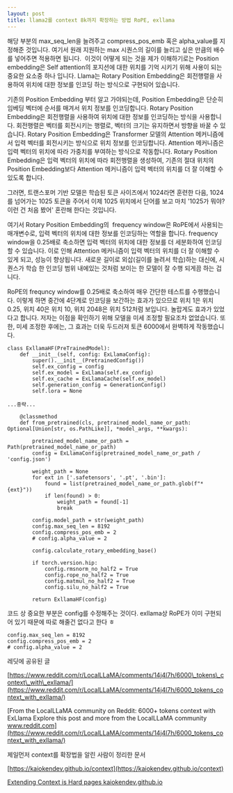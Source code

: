 ```yaml
---
layout: post
title: llama2를 context 8k까지 확장하는 방법 RoPE, exllama
---
```

해당 부분의 max\_seq\_len을 늘려주고 compress\_pos\_emb 혹은 alpha\_value를 지정해준 것입니다. 여기서 원래 지원하는 max 시퀀스의 길이를 늘리고 싶은 만큼의 배수를 넣어주면 적용하면 됩니다.  이것이 어떻게 되는 것을 제가 이해하기로는 Position embedding은 Self attention의 포지션에 대한 위치를 기억 시키기 위해 사용이 되는 중요한 요소중 하나 입니다. Llama는 Rotary Position Embedding은 회전행렬을 사용하여 위치에 대한 정보를 인코딩 하는 방식으로 구현되어 있습니다.

기존의 Position Embedding 부터 알고 가야되는데, Position Embedding은 단순히 임베딩 벡터에 순서를 매겨서 위치 정보를 인코딩합니다. Rotary Position Embedding은 회전행렬을 사용하여 위치에 대한 정보를 인코딩하는 방식을 사용합니다. 회전행렬은 벡터를 회전시키는 행렬로, 벡터의 크기는 유지하면서 방향을 바꿀 수 있습니다. Rotary Position Embedding은 Transformer 모델의 Attention 메커니즘에서 입력 벡터를 회전시키는 방식으로 위치 정보를 인코딩합니다. Attention 메커니즘은 입력 벡터의 위치에 따라 가중치를 부여하는 방식으로 작동합니다. Rotary Position Embedding은 입력 벡터의 위치에 따라 회전행렬을 생성하여, 기존의 절대 위치의 Position Embedding보다 Attention 메커니즘이 입력 벡터의 위치를 더 잘 이해할 수 있도록 합니다.

그러면, 트랜스포머 기반 모델은 학습된 토큰 사이즈에서 1024라면 훈련한 다음, 1024를 넘어가는 1025 토큰을 주어서 이제 1025 위치에서 단어를 보고 마치 '1025가 뭐야? 이런 건 처음 봤어' 혼란해 한다는 것입니다.

여기서 Rotary Position Embedding의  frequency window은 RoPE에서 사용되는 매개변수로, 입력 벡터의 위치에 대한 정보를 인코딩하는 역할을 합니다. frequency window을 0.25배로 축소하면 입력 벡터의 위치에 대한 정보를 더 세분화하여 인코딩할 수 있습니다. 이로 인해 Attention 메커니즘이 입력 벡터의 위치를 더 잘 이해할 수 있게 되고, 성능이 향상됩니다. 새로운 길이로 외삽(길이를 늘려서 학습)하는 대신에, 시퀀스가 학습 한 인코딩 범위 내에있는 것처럼 보이는 한 모델이 잘 수행 되게끔 하는 겁니다.

RoPE의 frequncy window를 0.25배로 축소하여 매우 간단한 테스트를 수행했습니다. 이렇게 하면 중간에 4단계로 인코딩을 보간하는 효과가 있으므로 위치 1은 위치 0.25, 위치 40은 위치 10, 위치 2048은 위치 512처럼 보입니다. 놀랍게도 효과가 있었다고 합니다. 저자는 이점을 확인하기 위해 모델을 미세 조정할 필요조차 없었습니다. 또한, 미세 조정한 후에는, 그 효과는 더욱 두드러져 토큰 6000에서 완벽하게 작동했습니다.

```
class ExllamaHF(PreTrainedModel):
    def __init__(self, config: ExLlamaConfig):
        super().__init__(PretrainedConfig())
        self.ex_config = config
        self.ex_model = ExLlama(self.ex_config)
        self.ex_cache = ExLlamaCache(self.ex_model)
        self.generation_config = GenerationConfig()
        self.lora = None

...중략...

    @classmethod
    def from_pretrained(cls, pretrained_model_name_or_path: Optional[Union[str, os.PathLike]], *model_args, **kwargs):

        pretrained_model_name_or_path = Path(pretrained_model_name_or_path)
        config = ExLlamaConfig(pretrained_model_name_or_path / 'config.json')

        weight_path = None
        for ext in ['.safetensors', '.pt', '.bin']:
            found = list(pretrained_model_name_or_path.glob(f"*{ext}"))
            if len(found) > 0:
                weight_path = found[-1]
                break

        config.model_path = str(weight_path)
        config.max_seq_len = 8192
        config.compress_pos_emb = 2
        # config.alpha_value = 2

        config.calculate_rotary_embedding_base()

        if torch.version.hip:
            config.rmsnorm_no_half2 = True
            config.rope_no_half2 = True
            config.matmul_no_half2 = True
            config.silu_no_half2 = True

        return ExllamaHF(config)
```

코드 상 중요한 부분은 config를 수정해주는 것이다. exllama상 RoPE가 이미 구현되어 있기 때문에 따로 해줄건 없다고 한다 ㅎ

```
config.max_seq_len = 8192
config.compress_pos_emb = 2
# config.alpha_value = 2
```


레딧에 공유된 글 

[https://www.reddit.com/r/LocalLLaMA/comments/14j4l7h/6000\_tokens\_context\_with\_exllama/](https://www.reddit.com/r/LocalLLaMA/comments/14j4l7h/6000_tokens_context_with_exllama/)

[From the LocalLLaMA community on Reddit: 6000+ tokens context with ExLlama Explore this post and more from the LocalLLaMA community www.reddit.com](https://www.reddit.com/r/LocalLLaMA/comments/14j4l7h/6000_tokens_context_with_exllama/)

제일먼저 context를 확장법을 알린 사람이 정리한 문서

[https://kaiokendev.github.io/context](https://kaiokendev.github.io/context)

[Extending Context is Hard pages kaiokendev.github.io](https://kaiokendev.github.io/context)
